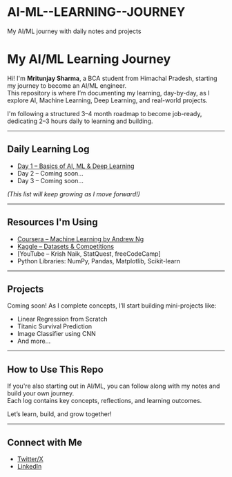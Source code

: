# AI-ML--LEARNING--JOURNEY
My AI/ML journey with daily notes and projects 
# My AI/ML Learning Journey

Hi! I'm **Mritunjay Sharma**, a BCA student from Himachal Pradesh, starting my journey to become an AI/ML engineer.  
This repository is where I’m documenting my learning, day-by-day, as I explore AI, Machine Learning, Deep Learning, and real-world projects.

I'm following a structured 3–4 month roadmap to become job-ready, dedicating 2–3 hours daily to learning and building.

---

## Daily Learning Log

- [Day 1 – Basics of AI, ML & Deep Learning](daily-logs/day1.md)
- Day 2 – Coming soon...
- Day 3 – Coming soon...

*(This list will keep growing as I move forward!)*

---

## Resources I'm Using

- [Coursera – Machine Learning by Andrew Ng](https://www.coursera.org/learn/machine-learning)
- [Kaggle – Datasets & Competitions](https://www.kaggle.com/)
- [YouTube – Krish Naik, StatQuest, freeCodeCamp]
- Python Libraries: NumPy, Pandas, Matplotlib, Scikit-learn

---

## Projects

Coming soon! As I complete concepts, I’ll start building mini-projects like:
- Linear Regression from Scratch
- Titanic Survival Prediction
- Image Classifier using CNN
- And more...

---

## How to Use This Repo

If you're also starting out in AI/ML, you can follow along with my notes and build your own journey.  
Each log contains key concepts, reflections, and learning outcomes.

Let’s learn, build, and grow together!

---

## Connect with Me

- [Twitter/X](https://x.com/Mritunjay__05) 
- [LinkedIn](www.linkedin.com/in/mritunjay-sharma05)
